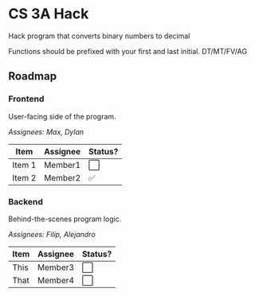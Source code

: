 # CS 3A Hack

Hack program that converts binary numbers to decimal

Functions should be prefixed with your first and last initial.
DT/MT/FV/AG

## Roadmap

### Frontend

User-facing side of the program.

*Assignees: Max, Dylan*

| Item | Assignee | Status? |
|------|----------|---------|
| Item 1 | Member1 | :white_large_square: |
| Item 2 | Member2 | ✅ |

### Backend

Behind-the-scenes program logic.

*Assignees: Filip, Alejandro*

| Item | Assignee | Status? |
|------|----------|---------|
| This | Member3 | :white_large_square: |
| That | Member4 | ⬜ |
